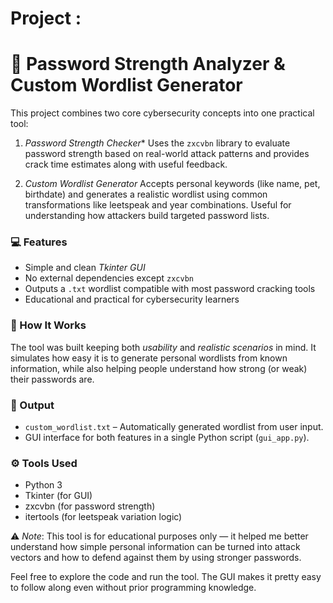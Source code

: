 # Project :

# 🔐 Password Strength Analyzer & Custom Wordlist Generator

This project combines two core cybersecurity concepts into one practical tool:

1. *Password Strength Checker** 
   Uses the `zxcvbn` library to evaluate password strength based on real-world attack patterns and provides crack time estimates along with useful feedback.

2. *Custom Wordlist Generator*
   Accepts personal keywords (like name, pet, birthdate) and generates a realistic wordlist using common transformations like leetspeak and year combinations. Useful for understanding how attackers build targeted password lists.

### 💻 Features
- Simple and clean *Tkinter GUI*
- No external dependencies except `zxcvbn`
- Outputs a `.txt` wordlist compatible with most password cracking tools
- Educational and practical for cybersecurity learners

### 🔧 How It Works
The tool was built keeping both *usability* and *realistic scenarios* in mind. It simulates how easy it is to generate personal wordlists from known information, while also helping people understand how strong (or weak) their passwords are.

### 📁 Output
- `custom_wordlist.txt` – Automatically generated wordlist from user input.
- GUI interface for both features in a single Python script (`gui_app.py`).

### ⚙️ Tools Used
- Python 3
- Tkinter (for GUI)
- zxcvbn (for password strength)
- itertools (for leetspeak variation logic)


 ⚠️ *Note*: This tool is for educational purposes only — it helped me better understand how simple personal information can be turned into attack vectors and how to defend against them by using stronger passwords.



Feel free to explore the code and run the tool. The GUI makes it pretty easy to follow along even without prior programming knowledge.
